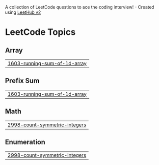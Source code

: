 A collection of LeetCode questions to ace the coding interview! - Created using [LeetHub v2](https://github.com/arunbhardwaj/LeetHub-2.0)
<!---LeetCode Topics Start-->
# LeetCode Topics
## Array
|  |
| ------- |
| [1603-running-sum-of-1d-array](https://github.com/SaiLokitha/Leetcode-Solutions/tree/master/1603-running-sum-of-1d-array) |
## Prefix Sum
|  |
| ------- |
| [1603-running-sum-of-1d-array](https://github.com/SaiLokitha/Leetcode-Solutions/tree/master/1603-running-sum-of-1d-array) |
## Math
|  |
| ------- |
| [2998-count-symmetric-integers](https://github.com/SaiLokitha/Leetcode-Solutions/tree/master/2998-count-symmetric-integers) |
## Enumeration
|  |
| ------- |
| [2998-count-symmetric-integers](https://github.com/SaiLokitha/Leetcode-Solutions/tree/master/2998-count-symmetric-integers) |
<!---LeetCode Topics End-->